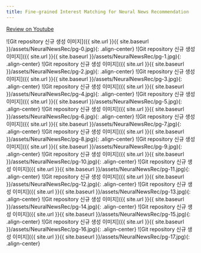 ```yaml
---
title: Fine-grained Interest Matching for Neural News Recommendation
---
```


[Review on Youtube](https://youtu.be/XW93QvbFlaQ)

![Git repository 신규 생성 이미지]({{ site.url }}{{ site.baseurl }}/assets/NeuralNewsRec/pg-0.jpg){: .align-center}
![Git repository 신규 생성 이미지]({{ site.url }}{{ site.baseurl }}/assets/NeuralNewsRec/pg-1.jpg){: .align-center}
![Git repository 신규 생성 이미지]({{ site.url }}{{ site.baseurl }}/assets/NeuralNewsRec/pg-2.jpg){: .align-center}
![Git repository 신규 생성 이미지]({{ site.url }}{{ site.baseurl }}/assets/NeuralNewsRec/pg-3.jpg){: .align-center}
![Git repository 신규 생성 이미지]({{ site.url }}{{ site.baseurl }}/assets/NeuralNewsRec/pg-4.jpg){: .align-center}
![Git repository 신규 생성 이미지]({{ site.url }}{{ site.baseurl }}/assets/NeuralNewsRec/pg-5.jpg){: .align-center}
![Git repository 신규 생성 이미지]({{ site.url }}{{ site.baseurl }}/assets/NeuralNewsRec/pg-6.jpg){: .align-center}
![Git repository 신규 생성 이미지]({{ site.url }}{{ site.baseurl }}/assets/NeuralNewsRec/pg-7.jpg){: .align-center}
![Git repository 신규 생성 이미지]({{ site.url }}{{ site.baseurl }}/assets/NeuralNewsRec/pg-8.jpg){: .align-center}
![Git repository 신규 생성 이미지]({{ site.url }}{{ site.baseurl }}/assets/NeuralNewsRec/pg-9.jpg){: .align-center}
![Git repository 신규 생성 이미지]({{ site.url }}{{ site.baseurl }}/assets/NeuralNewsRec/pg-10.jpg){: .align-center}
![Git repository 신규 생성 이미지]({{ site.url }}{{ site.baseurl }}/assets/NeuralNewsRec/pg-11.jpg){: .align-center}
![Git repository 신규 생성 이미지]({{ site.url }}{{ site.baseurl }}/assets/NeuralNewsRec/pg-12.jpg){: .align-center}
![Git repository 신규 생성 이미지]({{ site.url }}{{ site.baseurl }}/assets/NeuralNewsRec/pg-13.jpg){: .align-center}
![Git repository 신규 생성 이미지]({{ site.url }}{{ site.baseurl }}/assets/NeuralNewsRec/pg-14.jpg){: .align-center}
![Git repository 신규 생성 이미지]({{ site.url }}{{ site.baseurl }}/assets/NeuralNewsRec/pg-15.jpg){: .align-center}
![Git repository 신규 생성 이미지]({{ site.url }}{{ site.baseurl }}/assets/NeuralNewsRec/pg-16.jpg){: .align-center}
![Git repository 신규 생성 이미지]({{ site.url }}{{ site.baseurl }}/assets/NeuralNewsRec/pg-17.jpg){: .align-center}

